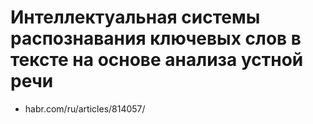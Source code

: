# Интеллектуальная системы распознавания ключевых слов в тексте на основе анализа устной речи

* habr.com/ru/articles/814057/
